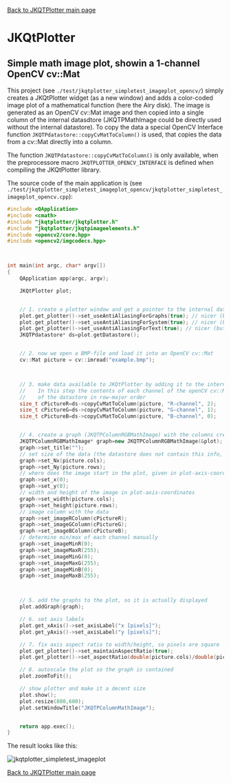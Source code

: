 [Back to JKQTPlotter main page](https://github.com/jkriege2/JKQtPlotter/)

# JKQtPlotter

## Simple math image plot, showin a 1-channel OpenCV cv::Mat
This project (see `./test/jkqtplotter_simpletest_imageplot_opencv/`) simply creates a JKQtPlotter widget (as a new window) and adds a color-coded image plot of a mathematical function (here the Airy disk). The image is generated as an OpenCV cv::Mat image and then copied into a single column of the internal datasdtore (JKQTPMathImage could be directly used without the internal datastore). 
To copy the data a special OpenCV Interface function `JKQTPdatastore::copyCvMatToColumn()` is used, that copies the data from a cv::Mat directly into a column. 

The function `JKQTPdatastore::copyCvMatToColumn()` is only available, when the preprocessore macro `JKQTPLOTTER_OPENCV_INTERFACE` is defined when compiling the JKQtPlotter library.

The source code of the main application is (see `./test/jkqtplotter_simpletest_imageplot_opencv/jkqtplotter_simpletest_imageplot_opencv.cpp`):
```c++
#include <QApplication>
#include <cmath>
#include "jkqtplotter/jkqtplotter.h"
#include "jkqtplotter/jkqtpimageelements.h"
#include <opencv2/core.hpp>
#include <opencv2/imgcodecs.hpp>



int main(int argc, char* argv[])
{
    QApplication app(argc, argv);

    JKQtPlotter plot;


    // 1. create a plotter window and get a pointer to the internal datastore (for convenience)
    plot.get_plotter()->set_useAntiAliasingForGraphs(true); // nicer (but slower) plotting
    plot.get_plotter()->set_useAntiAliasingForSystem(true); // nicer (but slower) plotting
    plot.get_plotter()->set_useAntiAliasingForText(true); // nicer (but slower) text rendering
    JKQTPdatastore* ds=plot.getDatastore();


    // 2. now we open a BMP-file and load it into an OpenCV cv::Mat
    cv::Mat picture = cv::imread("example.bmp");



    // 3. make data available to JKQtPlotter by adding it to the internal datastore.
    //    In this step the contents of each channel of the openCV cv::Mat is copied into a column
    //    of the datastore in row-major order
    size_t cPictureR=ds->copyCvMatToColumn(picture, "R-channel", 2);
    size_t cPictureG=ds->copyCvMatToColumn(picture, "G-channel", 1);
    size_t cPictureB=ds->copyCvMatToColumn(picture, "B-channel", 0);


    // 4. create a graph (JKQTPColumnRGBMathImage) with the columns created above as data
    JKQTPColumnRGBMathImage* graph=new JKQTPColumnRGBMathImage(&plot);
    graph->set_title("");
    // set size of the data (the datastore does not contain this info, as it only manages 1D columns of data and this is used to assume a row-major ordering
    graph->set_Nx(picture.cols);
    graph->set_Ny(picture.rows);
    // where does the image start in the plot, given in plot-axis-coordinates (bottom-left corner)
    graph->set_x(0);
    graph->set_y(0);
    // width and height of the image in plot-axis-coordinates
    graph->set_width(picture.cols);
    graph->set_height(picture.rows);
    // image column with the data
    graph->set_imageRColumn(cPictureR);
    graph->set_imageGColumn(cPictureG);
    graph->set_imageBColumn(cPictureB);
    // determine min/max of each channel manually
    graph->set_imageMinR(0);
    graph->set_imageMaxR(255);
    graph->set_imageMinG(0);
    graph->set_imageMaxG(255);
    graph->set_imageMinB(0);
    graph->set_imageMaxB(255);



    // 5. add the graphs to the plot, so it is actually displayed
    plot.addGraph(graph);

    // 6. set axis labels
    plot.get_xAxis()->set_axisLabel("x [pixels]");
    plot.get_yAxis()->set_axisLabel("y [pixels]");

    // 7. fix axis aspect ratio to width/height, so pixels are square
    plot.get_plotter()->set_maintainAspectRatio(true);
    plot.get_plotter()->set_aspectRatio(double(picture.cols)/double(picture.rows));

    // 8. autoscale the plot so the graph is contained
    plot.zoomToFit();

    // show plotter and make it a decent size
    plot.show();
    plot.resize(800,600);
    plot.setWindowTitle("JKQTPColumnMathImage");


    return app.exec();
}

```
The result looks like this:

![jkqtplotter_simpletest_imageplot](https://raw.githubusercontent.com/jkriege2/JKQtPlotter/master/screenshots/jkqtplotter_simpletest_rgbimageplot_opencv.png)

[Back to JKQTPlotter main page](https://github.com/jkriege2/JKQtPlotter/)